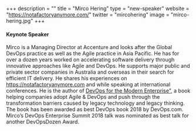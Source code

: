 +++
description = ""
title = "Mirco Hering"
type = "new-speaker"
website = "https://notafactoryanymore.com/"
twitter = "mircohering"
image = "mirco-hering.jpg"
+++
#### Keynote Speaker

Mirco is a Managing Director at Accenture and looks after the Global DevOps practice as well as the Agile practice in Asia Pacific. He has for over a dozen years worked on accelerating software delivery through innovative approaches like Agile and DevOps. He supports major public and private sector companies in Australia and overseas in their search for efficient IT delivery. He shares his experiences on <a href="https://notafactoryanymore.com" target="_blank">https://notafactoryanymore.com</a> and while speaking at international conferences. He is the author of <a href="https://itrevolution.com/book/devops_modern_enterprise/" target="_blank">DevOps for the Modern Enterprise"</a>, a book helping companies adopt Agile & DevOps and push through the transformation barriers caused by legacy technology and legacy thinking. The book has been awarded as best DevOps book 2018 by DevOps.com. Mirco’s DevOps Enterprise Summit 2018 talk was nominated as best talk for another DevOpsDozen Award.